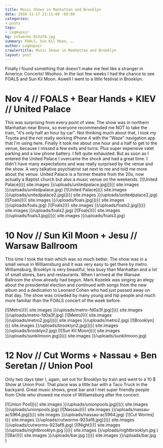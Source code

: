 ```yaml
---
title: Music Shows in Manhattan and Brooklyn
date: 2016-11-17 21:11:00 -05:00
categories:
- posts
tags:
- LogAupair
bg: cutworms-923af8.jpg
summary: FOALS, Sun Kil Moon, …
author: LogAupair
crawlertitle: Music Shows in Manhattan and Brooklyn
layout: post
---
```


Finally I found something that doesn't make me feel like a stranger in America: Concerts! Woohoo. In the last few weeks I had the chance to see FOALS and Sun Kil Moon. Aswell I went to a little festival in Brooklyn.

# Nov 4 // FOALS + Bear Hands + KIEV // United Palace
This was surprising from every point of view. The show was in northern Manhattan near Bronx, so everyone recommended me NOT to take the train, "it's only half an hour by car". Not thinking much about that, I took my Toyota and the not really working iPhone 4 with the "Waze" navigation app that I'm using here. Finally it took me about one hour and a half to get to the venue, because I missed a few exits and turns. Plus super expensive valet parking and a low phone battery. I felt quite exhausted. But as soon as I entered the United Palace I overcame the shock and had a great time. I didn't have many expectations and was really surprised by the venue and the show. A very talkative psychiatrist sat next to me and told me more about the venue. United Palace is a former theatre from the 20s, now actually a Baptist church but also a music venue on the weekends. 
[![United Palace]({{ site.images }}/uploads/unitedpalace.jpg)]({{ site.images }}/uploads/unitedpalace.jpg)
[![United Palace]({{ site.images }}/uploads/unitedpalace2.jpg)]({{ site.images }}/uploads/unitedpalace2.jpg)
[![Foals]({{ site.images }}/uploads/foals.jpg)]({{ site.images }}/uploads/foals.jpg)
[![Foals]({{ site.images }}/uploads/foals2.jpg)]({{ site.images }}/uploads/foals2.jpg)
[![Foals]({{ site.images }}/uploads/foals3.jpg)]({{ site.images }}/uploads/foals3.jpg)

# 10 Nov // Sun Kil Moon + Jesu // Warsaw Ballroom
This time I took the train which was so much better. The show was in a small venue in Williamsburg and it was very easy to get there by metro. Williamsburg, Brooklyn is very beautiful, less busy than Manhattan and a lot of small stores, bars and restaurants. When I arrived at the Warsaw Ballroom the show already had begun. Mark Kozelek was singing an elegy about the presidential election and continued with songs from the new album and a dedication to Leonard Cohen who had just passed away on that day. The show was crowded by many young and hip people and much more familiar than the FOALS concert of the week before.

[![Metro]({{ site.images }}/uploads/metro-fd0a3f.jpg)]({{ site.images }}/uploads/metro-fd0a3f.jpg)
[![Metro]({{ site.images }}/uploads/metro2.jpg)]({{ site.images }}/uploads/metro2.jpg)
[![Brooklyn]({{ site.images }}/uploads/brooklyn2.jpg)]({{ site.images }}/uploads/brooklyn2.jpg)
[![Sun Kil Moon]({{ site.images }}/uploads/sunkilmoon.jpg)]({{ site.images }}/uploads/sunkilmoon.jpg)

# 12 Nov // Cut Worms + Nassau + Ben Seretan // Union Pool
Only two days later I, again, set out for Brooklyn by train and went to a 10 $ Show at Union Pool. That place was a little bar with a Taco Truck in the backyard. Great music shows, great bar and I met super friendly people from Chile who showed me more of Williamsburg after the concert.

[![Union Pool]({{ site.images }}/uploads/unionpools.jpg)]({{ site.images }}/uploads/unionpools.jpg)
[![Nassau]({{ site.images }}/uploads/nassau-ac5964.jpg)]({{ site.images }}/uploads/nassau-ac5964.jpg)
[![Cut Worms]({{ site.images }}/uploads/cutworms-923af8.jpg)]({{ site.images }}/uploads/cutworms-923af8.jpg)
[![Night]({{ site.images }}/uploads/nightbrooklyn.jpg
)]({{ site.images }}/uploads/nightbrooklyn.jpg
)
[![Bar]({{ site.images }}/uploads/bar.jpg
)]({{ site.images }}/uploads/bar.jpg
)

